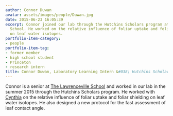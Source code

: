```yaml
---
author: Connor Duwan
avatar: assets/images/people/Duwan.jpg
date: 2015-06-23 16:05:39
excerpt: Connor joined our lab through the Hutchins Scholars program at the Lawrenceville
  School. He worked on the relative influence of foliar uptake and foliar shielding
  on leaf water isotopes.
portfolio-item-category:
- people
portfolio-item-tag:
- former member
- high school student
- Princeton
- research intern
title: Connor Duwan, Laboratory Learning Intern &#038; Hutchins Scholar (2015)
---
```


 

Connor is a senior at <a href="http://www.lawrenceville.org/" target="_blank">The Lawrenceville School</a> and worked in our lab in the summer 2015 through the Hutchins Scholars program. He worked with <a href="http://caylor.eri.ucsb.edu/portfolio-item/cynthia-gerlein-phd-student-2/" target="_blank">Cynthia</a> on the relative influence of foliar uptake and foliar shielding on leaf water isotopes. He also designed a new protocol for the fast assessment of leaf contact angle.
